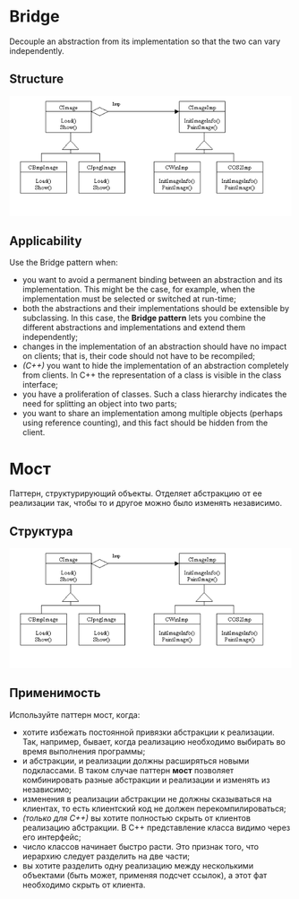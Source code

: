 Bridge
======
Decouple an abstraction from its implementation so that the two can vary independently.

Structure
---------
<img src="image.png" />

Applicability
-------------
Use the Bridge pattern when:
* you want to avoid a permanent binding between an abstraction and its implementation. This might be the case, for example, when the implementation must be selected or switched at run-time;
* both the abstractions and their implementations should be extensible by subclassing. In this case, the **Bridge pattern** lets you combine the different abstractions and implementations and extend them independently;
* changes in the implementation of an abstraction should have no impact on clients; that is, their code should not have to be recompiled;
* *(C++)* you want to hide the implementation of an abstraction completely from clients. In C++ the representation of a class is visible in the class interface;
* you have a proliferation of classes. Such a class hierarchy indicates the need for splitting an object into two parts;
* you want to share an implementation among multiple objects (perhaps using reference counting), and this fact should be hidden from the client.

Мост
====
Паттерн, структурирующий объекты. Отделяет абстракцию от ее реализации так, чтобы то и другое можно было изменять независимо.

Структура
---------
<img src="image.png" />

Применимость
------------
Используйте паттерн мост, когда:
* хотите избежать постоянной привязки абстракции к реализации. Так, например, бывает, когда реализацию необходимо выбирать во время выполнения программы;
* и абстракции, и реализации должны расширяться новыми подклассами. В таком случае паттерн **мост** позволяет комбинировать разные абстракции и реализации и изменять из независимо;
* изменения в реализации абстракции не должны сказываться на клиентах, то есть клиентский код не должен перекомпилироваться;
* *(только для С++)* вы хотите полностью скрыть от клиентов реализацию абстракции. В С++ представление класса видимо через его интерфейс;
* число классов начинает быстро расти. Это признак того, что иерархию следует разделить на две части;
* вы хотите разделить одну реализацию между несколькими объектами (быть может, применяя подсчет ссылок), а этот фат необходимо скрыть от клиента.

